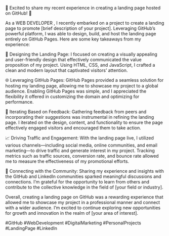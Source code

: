 🚀 Excited to share my recent experience in creating a landing page hosted on GitHub! 🌟

As a WEB DEVELOPER , I recently embarked on a project to create a landing page to promote [brief description of your project]. Leveraging GitHub’s powerful platform, I was able to design, build, and host the landing page entirely on GitHub Pages. Here are some key takeaways from my experience:

🎨 Designing the Landing Page: I focused on creating a visually appealing and user-friendly design that effectively communicated the value proposition of my project. Using HTML, CSS, and JavaScript, I crafted a clean and modern layout that captivated visitors’ attention.

🌐 Leveraging GitHub Pages: GitHub Pages provided a seamless solution for hosting my landing page, allowing me to showcase my project to a global audience. Enabling GitHub Pages was simple, and I appreciated the flexibility it offered in customizing the domain and optimizing for performance.

🔄 Iterating Based on Feedback: Gathering feedback from peers and incorporating their suggestions was instrumental in refining the landing page. I iterated on the design, content, and functionality to ensure the page effectively engaged visitors and encouraged them to take action.

📈 Driving Traffic and Engagement: With the landing page live, I utilized various channels—including social media, online communities, and email marketing—to drive traffic and generate interest in my project. Tracking metrics such as traffic sources, conversion rate, and bounce rate allowed me to measure the effectiveness of my promotional efforts.

👥 Connecting with the Community: Sharing my experience and insights with the GitHub and LinkedIn communities sparked meaningful discussions and connections. I’m grateful for the opportunity to learn from others and contribute to the collective knowledge in the field of [your field or industry].

Overall, creating a landing page on GitHub was a rewarding experience that allowed me to showcase my project in a professional manner and connect with a wider audience. I’m excited to continue exploring new opportunities for growth and innovation in the realm of [your area of interest].

#GitHub #WebDevelopment #DigitalMarketing #PersonalProjects #LandingPage #LinkedIn
